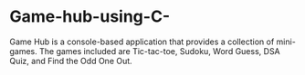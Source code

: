 # Game-hub-using-C-
Game Hub is a console-based application that provides a collection of mini-games. The games included are Tic-tac-toe, Sudoku, Word Guess, DSA Quiz, and Find the Odd One Out.
